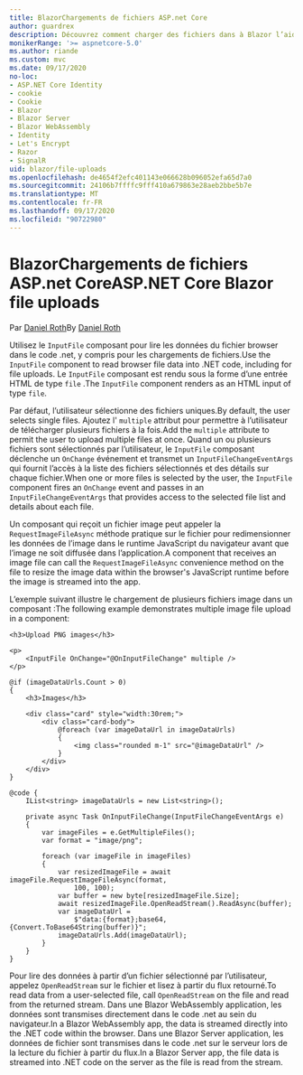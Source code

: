 ```yaml
---
title: BlazorChargements de fichiers ASP.net Core
author: guardrex
description: Découvrez comment charger des fichiers dans à Blazor l’aide du composant FichierEntrée.
monikerRange: '>= aspnetcore-5.0'
ms.author: riande
ms.custom: mvc
ms.date: 09/17/2020
no-loc:
- ASP.NET Core Identity
- cookie
- Cookie
- Blazor
- Blazor Server
- Blazor WebAssembly
- Identity
- Let's Encrypt
- Razor
- SignalR
uid: blazor/file-uploads
ms.openlocfilehash: de4654f2efc401143e066628b096052efa65d7a0
ms.sourcegitcommit: 24106b7ffffc9fff410a679863e28aeb2bbe5b7e
ms.translationtype: MT
ms.contentlocale: fr-FR
ms.lasthandoff: 09/17/2020
ms.locfileid: "90722980"
---
```

# <a name="aspnet-core-no-locblazor-file-uploads"></a><span data-ttu-id="7b070-103">BlazorChargements de fichiers ASP.net Core</span><span class="sxs-lookup"><span data-stu-id="7b070-103">ASP.NET Core Blazor file uploads</span></span>

<span data-ttu-id="7b070-104">Par [Daniel Roth](https://github.com/danroth27)</span><span class="sxs-lookup"><span data-stu-id="7b070-104">By [Daniel Roth](https://github.com/danroth27)</span></span>

<span data-ttu-id="7b070-105">Utilisez le `InputFile` composant pour lire les données du fichier browser dans le code .net, y compris pour les chargements de fichiers.</span><span class="sxs-lookup"><span data-stu-id="7b070-105">Use the `InputFile` component to read browser file data into .NET code, including for file uploads.</span></span> <span data-ttu-id="7b070-106">Le `InputFile` composant est rendu sous la forme d’une entrée HTML de type `file` .</span><span class="sxs-lookup"><span data-stu-id="7b070-106">The `InputFile` component renders as an HTML input of type `file`.</span></span>

<span data-ttu-id="7b070-107">Par défaut, l’utilisateur sélectionne des fichiers uniques.</span><span class="sxs-lookup"><span data-stu-id="7b070-107">By default, the user selects single files.</span></span> <span data-ttu-id="7b070-108">Ajoutez l' `multiple` attribut pour permettre à l’utilisateur de télécharger plusieurs fichiers à la fois.</span><span class="sxs-lookup"><span data-stu-id="7b070-108">Add the `multiple` attribute to permit the user to upload multiple files at once.</span></span> <span data-ttu-id="7b070-109">Quand un ou plusieurs fichiers sont sélectionnés par l’utilisateur, le `InputFile` composant déclenche un `OnChange` événement et transmet un `InputFileChangeEventArgs` qui fournit l’accès à la liste des fichiers sélectionnés et des détails sur chaque fichier.</span><span class="sxs-lookup"><span data-stu-id="7b070-109">When one or more files is selected by the user, the `InputFile` component fires an `OnChange` event and passes in an `InputFileChangeEventArgs` that provides access to the selected file list and details about each file.</span></span>

<span data-ttu-id="7b070-110">Un composant qui reçoit un fichier image peut appeler la `RequestImageFileAsync` méthode pratique sur le fichier pour redimensionner les données de l’image dans le runtime JavaScript du navigateur avant que l’image ne soit diffusée dans l’application.</span><span class="sxs-lookup"><span data-stu-id="7b070-110">A component that receives an image file can call the `RequestImageFileAsync` convenience method on the file to resize the image data within the browser's JavaScript runtime before the image is streamed into the app.</span></span>

<span data-ttu-id="7b070-111">L’exemple suivant illustre le chargement de plusieurs fichiers image dans un composant :</span><span class="sxs-lookup"><span data-stu-id="7b070-111">The following example demonstrates multiple image file upload in a component:</span></span>

```razor
<h3>Upload PNG images</h3>

<p>
    <InputFile OnChange="@OnInputFileChange" multiple />
</p>

@if (imageDataUrls.Count > 0)
{
    <h3>Images</h3>

    <div class="card" style="width:30rem;">
        <div class="card-body">
            @foreach (var imageDataUrl in imageDataUrls)
            {
                <img class="rounded m-1" src="@imageDataUrl" />
            }
        </div>
    </div>
}

@code {
    IList<string> imageDataUrls = new List<string>();

    private async Task OnInputFileChange(InputFileChangeEventArgs e)
    {
        var imageFiles = e.GetMultipleFiles();
        var format = "image/png";

        foreach (var imageFile in imageFiles)
        {
            var resizedImageFile = await imageFile.RequestImageFileAsync(format, 
                100, 100);
            var buffer = new byte[resizedImageFile.Size];
            await resizedImageFile.OpenReadStream().ReadAsync(buffer);
            var imageDataUrl = 
                $"data:{format};base64,{Convert.ToBase64String(buffer)}";
            imageDataUrls.Add(imageDataUrl);
        }
    }
}
```

<span data-ttu-id="7b070-112">Pour lire des données à partir d’un fichier sélectionné par l’utilisateur, appelez `OpenReadStream` sur le fichier et lisez à partir du flux retourné.</span><span class="sxs-lookup"><span data-stu-id="7b070-112">To read data from a user-selected file, call `OpenReadStream` on the file and read from the returned stream.</span></span> <span data-ttu-id="7b070-113">Dans une Blazor WebAssembly application, les données sont transmises directement dans le code .net au sein du navigateur.</span><span class="sxs-lookup"><span data-stu-id="7b070-113">In a Blazor WebAssembly app, the data is streamed directly into the .NET code within the browser.</span></span> <span data-ttu-id="7b070-114">Dans une Blazor Server application, les données de fichier sont transmises dans le code .net sur le serveur lors de la lecture du fichier à partir du flux.</span><span class="sxs-lookup"><span data-stu-id="7b070-114">In a Blazor Server app, the file data is streamed into .NET code on the server as the file is read from the stream.</span></span> 
